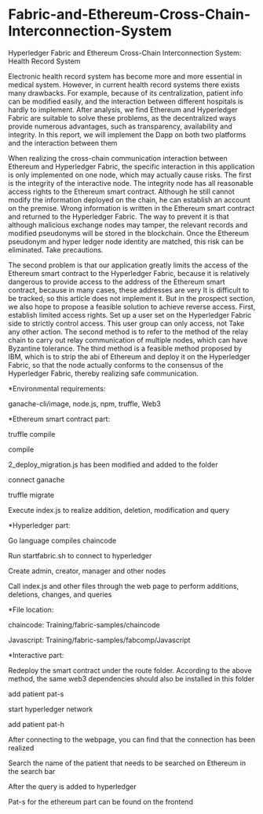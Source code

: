 # Fabric-and-Ethereum-Cross-Chain-Interconnection-System
Hyperledger Fabric and Ethereum Cross-Chain Interconnection System: Health Record System

Electronic health record system has become more and more essential in medical system. 
However, in current health record systems there exists many drawbacks. For example, because 
of its centralization, patient info can be modified easily, and the interaction between different 
hospitals is hardly to implement. After analysis, we find Ethereum and Hyperledger Fabric are 
suitable to solve these problems, as the decentralized ways provide numerous advantages, such 
as transparency, availability and integrity. In this report, we will implement the Dapp on both 
two platforms and the interaction between them

When realizing the cross-chain communication interaction between Ethereum and 
Hyperledger Fabric, the specific interaction in this application is only implemented on one node, 
which may actually cause risks. The first is the integrity of the interactive node. The integrity 
node has all reasonable access rights to the Ethereum smart contract. Although he still cannot 
modify the information deployed on the chain, he can establish an account on the premise. 
Wrong information is written in the Ethereum smart contract and returned to the Hyperledger 
Fabric. The way to prevent it is that although malicious exchange nodes may tamper, the 
relevant records and modified pseudonyms will be stored in the blockchain. Once the Ethereum 
pseudonym and hyper ledger node identity are matched, this risk can be eliminated. Take 
precautions.

The second problem is that our application greatly limits the access of the Ethereum smart 
contract to the Hyperledger Fabric, because it is relatively dangerous to provide access to the 
address of the Ethereum smart contract, because in many cases, these addresses are very It is 
difficult to be tracked, so this article does not implement it. But in the prospect section, we also 
hope to propose a feasible solution to achieve reverse access. First, establish limited access 
rights. Set up a user set on the Hyperledger Fabric side to strictly control access. This user group 
can only access, not Take any other action. The second method is to refer to the method of the 
relay chain to carry out relay communication of multiple nodes, which can have Byzantine 
tolerance. The third method is a feasible method proposed by IBM, which is to strip the abi of 
Ethereum and deploy it on the Hyperledger Fabric, so that the node actually conforms to the 
consensus of the Hyperledger Fabric, thereby realizing safe communication.


*Environmental requirements:

ganache-cli/image, node.js, npm, truffle, Web3

*Ethereum smart contract part:

truffle compile

compile

2_deploy_migration.js has been modified and added to the folder

connect ganache

truffle migrate

Execute index.js to realize addition, deletion, modification and query

*Hyperledger part:

Go language compiles chaincode

Run startfabric.sh to connect to hyperledger

Create admin, creator, manager and other nodes

Call index.js and other files through the web page to perform additions, deletions, changes, and queries

*File location:

chaincode:
Training/fabric-samples/chaincode

Javascript:
Training/fabric-samples/fabcomp/Javascript

*Interactive part:

Redeploy the smart contract under the route folder. According to the above method, the same web3 dependencies should also be installed in this folder

add patient pat-s

start hyperledger network

add patient pat-h

After connecting to the webpage, you can find that the connection has been realized

Search the name of the patient that needs to be searched on Ethereum in the search bar

After the query is added to hyperledger

Pat-s for the ethereum part can be found on the frontend
